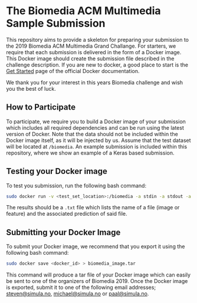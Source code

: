 # The Biomedia ACM Multimedia Sample Submission
This repository aims to provide a skeleton for preparing your submission to the 2019 Biomedia ACM Multimedia Grand Challange. For starters, we require that each submission is delivered in the form of a Docker image. This Docker image should create the submission file described in the challenge description. If you are new to docker, a good place to start is the [Get Started](https://docs.docker.com/get-started/) page of the official Docker documentation.

We thank you for your interest in this years Biomedia challenge and wish you the best of luck.

## How to Participate
To participate, we require you to build a Docker image of your submission which includes all required dependencies and can be run using the latest version of Docker. Note that the data should not be included within the Docker image itself, as it will be injected by us. Assume that the test dataset will be located at `/biomedia`. An example submission is included within this repository, where we show an example of a Keras based submission.


## Testing your Docker image
To test you submission, run the following bash command:

```bash
sudo docker run -v <test_set_location>:/biomedia -a stdin -a stdout -a stderr <docker_id> > biomedia_submission.txt 
```

The results should be a `.txt` file which lists the name of a file (image or feature) and the associated prediction of said file.

## Submitting your Docker Image

To submit your Docker image, we recommend that you export it using the following bash command:

```bash
sudo docker save <docker_id> > biomedia_image.tar
```

This command will produce a tar file of your Docker image which can easily be sent to one of the organizers of Biomedia 2019. Once the Docker image is exported, submit it to one of the following email addresses; steven@simula.no, michael@simula.no or paal@simula.no.